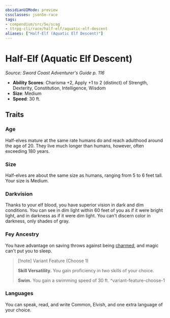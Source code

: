 ```yaml
---
obsidianUIMode: preview
cssclasses: json5e-race
tags:
- compendium/src/5e/scag
- ttrpg-cli/race/half-elf/aquatic-elf-descent
aliases: ["Half-Elf (Aquatic Elf Descent)"]
---
```

# Half-Elf (Aquatic Elf Descent)
*Source: Sword Coast Adventurer's Guide p. 116*  

- **Ability Scores**: Charisma +2, Apply +1 to 2 (distinct) of Strength, Dexterity, Constitution, Intelligence, Wisdom
- **Size**: Medium
- **Speed**: 30 ft.

## Traits

### Age

Half-elves mature at the same rate humans do and reach adulthood around the age of 20. They live much longer than humans, however, often exceeding 180 years.

### Size

Half-elves are about the same size as humans, ranging from 5 to 6 feet tall. Your size is Medium.

### Darkvision

Thanks to your elf blood, you have superior vision in dark and dim conditions. You can see in dim light within 60 feet of you as if it were bright light, and in darkness as if it were dim light. You can't discern color in darkness, only shades of gray.

### Fey Ancestry

You have advantage on saving throws against being [charmed](/compendium/rules/conditions.md#charmed), and magic can't put you to sleep.

> [!note] Variant Feature (Choose 1)
> 
> **Skill Versatility.** You gain proficiency in two skills of your choice.
> 
> **Swim.** You gain a swimming speed of 30 ft.
^variant-feature-choose-1

### Languages

You can speak, read, and write Common, Elvish, and one extra language of your choice.